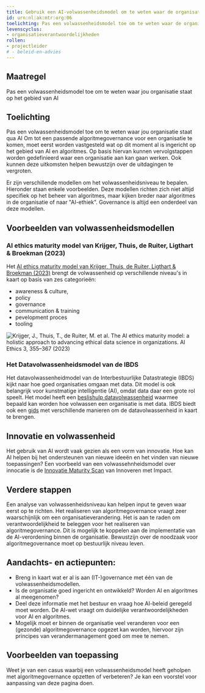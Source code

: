```yaml
---
title: Gebruik een AI-volwassenheidsmodel om te weten waar de organisatie staat
id: urn:nl:ak:mtr:org:06
toelichting: Pas een volwassenheidsmodel toe om te weten waar de organisatie staat op het gebied van AI
levenscyclus:
- organisatieverantwoordelijkheden
rollen:
- projectleider
# - beleid-en-advies
---
```


<!-- tags -->

## Maatregel

Pas een volwassenheidsmodel toe om te weten waar jou organisatie staat op het gebied van AI

## Toelichting 
Pas een volwassenheidsmodel toe om te weten waar jou organisatie staat qua AI
Om tot een passende algoritmegovernance voor een organisatie te komen, moet eerst worden vastgesteld wat op dit moment al is ingericht op het gebied van AI en algoritmes. 
Op basis hiervan kunnen vervolgstappen worden gedefinieerd waar een organisatie aan kan gaan werken. Ook kunnen deze uitkomsten helpen bewustzijn over de uitdagingen te vergroten.


Er zijn verschillende modellen om het volwassenheidsniveau te bepalen. Hieronder staan enkele voorbeelden. Deze modellen richten zich niet altijd specifiek op het beheer van algoritmes, maar kijken breder naar algoritmes in de organisatie of naar "AI-ethiek". Governance is altijd een onderdeel van deze modellen.


## Voorbeelden van volwassenheidsmodellen

### AI ethics maturity model van Krijger, Thuis, de Ruiter, Ligthart & Broekman (2023)
Het [AI ethics maturity model van Krijger, Thuis, de Ruiter, Ligthart & Broekman (2023)](https://link.springer.com/article/10.1007/s43681-022-00228-7) brengt de volwassenheid op verschillende niveau's in kaart op basis van zes categorieën:

- awareness & culture, 
- policy
- governance
- communication & training
- pevelopment proces
- tooling

![Krijger, J., Thuis, T., de Ruiter, M. et al. The AI ethics maturity model: a holistic approach to advancing ethical data science in organizations. AI Ethics 3, 355–367 (2023)](https://github.com/user-attachments/assets/07860cdc-9d6c-46f4-aace-cfcdf71e114d)

### Het Datavolwassenheidsmodel van de IBDS
Het datavolwassenheidmodel van de Interbestuurlijke Datastrategie (IBDS) kijkt naar hoe goed organisaties omgaan met data. Dit model is ook belangrijk voor kunstmatige intelligentie (AI), omdat data daar een grote rol speelt. Het model heeft een [beslishulp datavolwassenheid](https://realisatieibds.nl/groups/view/c23ab74c-adb4-424e-917d-773a37968efe/kenniscentrum-van-de-ibds/wiki/view/2447d2a8-6c48-468d-9739-00772688853f/beslishulp-datavolwassenheid) waarmee bepaald kan worden hoe volwassen een organisatie is met data. IBDS biedt ook een [gids](https://realisatieibds.nl/page/view/ad94d97c-4d48-443c-aedd-235b2d0ca8b6/wegwijzer-volwassenheidsmodellen) met verschillende manieren om de datavolwassenheid in kaart te brengen. 

## Innovatie en volwassenheid
Het gebruik van AI wordt vaak gezien als een vorm van innovatie. Hoe kan AI helpen bij het ondersteunen van nieuwe ideeën en het vinden van nieuwe toepassingen? Een voorbeeld van een volwassehnheidsmodel over innocatie is de [Innovatie Maturity Scan](https://www.rijksorganisatieodi.nl/innoveren-met-impact/onze-services/innovatie-maturity-scan) van Innoveren met Impact.
 
## Verdere stappen
Een analyse van volwassenheidsniveau kan helpen input te geven waar eerst op te richten.
Het realiseren van algoritmegovernance vraagt zeer waarschijnlijk om een organisatieverandering. 
Het is aan te raden om verantwoordelijkheid te beleggen voor het realiseren van algoritmegovernance.
Dit is mogelijk te koppelen aan de implementatie van de AI-verordening binnen de organisatie. 
Bewustzijn over de noodzaak voor algoritmegovernance moet op bestuurlijk niveau leven. 

## Aandachts- en actiepunten:
* Breng in kaart wat er al is aan (IT-)governance met één van de volwassenheidsmodellen.
* Is de organisatie goed ingericht en ontwikkeld? Worden AI en algoritmes al meegenomen?
* Deel deze informatie met het bestuur en vraag hoe AI-beleid geregeld moet worden. De AI-wet vraagt om duidelijke verantwoordelijkheden voor AI en algoritmes.
* Mogelijk moet er binnen de organisatie veel veranderen voor een (gezonde) algoritmegovernance opgezet kan worden, hiervoor zijn principes van verandermanagement goed om mee te nemen. 
  
## Voorbeelden van toepassing
Weet je van een casus waarbij een volwassenheidsmodel heeft geholpen met algoritmegovernance opzetten of verbeteren? Je kan een voorstel voor aanpassing van deze pagina doen.
